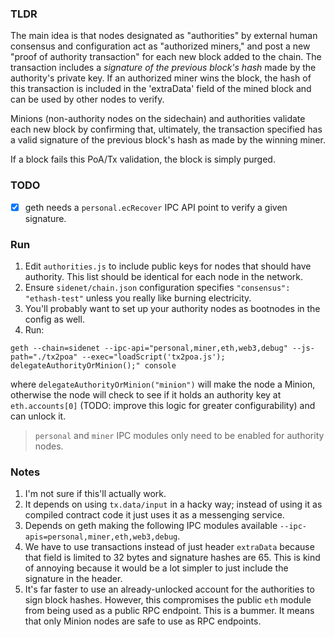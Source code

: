 
### TLDR

The main idea is that nodes designated as "authorities" by external human consensus and configuration act as "authorized miners," and post a new "proof of authority transaction" for each new block added to the chain. The transaction includes a _signature of the previous block's hash_ made by the authority's private key. If an authorized miner wins the block, the hash of this transaction is included in the 'extraData' field of the mined block and can be used by other nodes to verify.

Minions (non-authority nodes on the sidechain) and authorities validate each new block by confirming that, ultimately, the transaction specified has a valid signature of the previous block's hash as made by the winning miner.

If a block fails this PoA/Tx validation, the block is simply purged.

### TODO
- [x] geth needs a `personal.ecRecover` IPC API point to verify a given signature.

### Run

1. Edit `authorities.js` to include public keys for nodes that should have authority. This list should be identical for each node in the network.
2. Ensure `sidenet/chain.json` configuration specifies `"consensus": "ethash-test"` unless you really like burning electricity.
3. You'll probably want to set up your authority nodes as bootnodes in the config as well.
4. Run:
```
geth --chain=sidenet --ipc-api="personal,miner,eth,web3,debug" --js-path="./tx2poa" --exec="loadScript('tx2poa.js'); delegateAuthorityOrMinion();" console
```

where `delegateAuthorityOrMinion("minion")` will make the node a Minion, otherwise the node will check to see if it holds an authority key at `eth.accounts[0]` (TODO: improve this logic for greater configurability) and can unlock it.

> `personal` and `miner` IPC modules only need to be enabled for authority nodes.

### Notes

1. I'm not sure if this'll actually work.
2. It depends on using `tx.data/input` in a hacky way; instead of using it as compiled contract code it just uses it as a messenging service.
3. Depends on geth making the following IPC modules available `--ipc-apis=personal,miner,eth,web3,debug`.
4. We have to use transactions instead of just header `extraData` because that field is limited to 32 bytes and signature hashes are 65. This is kind of annoying because it would be a lot simpler to just include the signature in the header.
5. It's far faster to use an already-unlocked account for the authorities to sign block hashes. However, this compromises the public `eth` module from being used as a public RPC endpoint. This is a bummer. It means that only Minion nodes are safe to use as RPC endpoints.